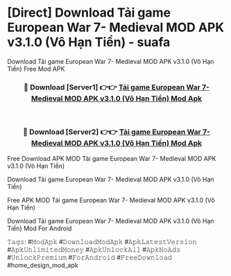 # [Direct] Download Tải game European War 7- Medieval MOD APK v3.1.0 (Vô Hạn Tiền) - suafa
Download Tải game European War 7- Medieval MOD APK v3.1.0 (Vô Hạn Tiền) Free Mod APK

<div align="center">
<h3>🔴 Download [Server1] 👉👉 <a href="https://apk-comot.site?title=Tải_game_European_War_7-_Medieval_MOD_APK_v3.1.0_(Vô_Hạn_Tiền)">Tải game European War 7- Medieval MOD APK v3.1.0 (Vô Hạn Tiền) Mod Apk</a></h3><br>

<h3>🔴 Download [Server2] 👉👉 <a href="https://apk-comot.site?title=Tải_game_European_War_7-_Medieval_MOD_APK_v3.1.0_(Vô_Hạn_Tiền)">Tải game European War 7- Medieval MOD APK v3.1.0 (Vô Hạn Tiền) Mod Apk</a></h3>
</div>


Free Download APK MOD Tải game European War 7- Medieval MOD APK v3.1.0 (Vô Hạn Tiền)

Download Tải game European War 7- Medieval MOD APK v3.1.0 (Vô Hạn Tiền) 

Free APK MOD Tải game European War 7- Medieval MOD APK v3.1.0 (Vô Hạn Tiền) 

Download Tải game European War 7- Medieval MOD APK v3.1.0 (Vô Hạn Tiền) Mod For Android

𝚃𝚊𝚐𝚜: #𝙼𝚘𝚍𝙰𝚙𝚔 #𝙳𝚘𝚠𝚗𝚕𝚘𝚊𝚍𝙼𝚘𝚍𝙰𝚙𝚔 #𝙰𝚙𝚔𝙻𝚊𝚝𝚎𝚜𝚝𝚅𝚎𝚛𝚜𝚒𝚘𝚗 #𝙰𝚙𝚔𝚄𝚗𝚕𝚒𝚖𝚒𝚝𝚎𝚍𝙼𝚘𝚗𝚎𝚢 #𝙰𝚙𝚔𝚄𝚗𝚕𝚘𝚌𝚔𝙰𝚕𝚕 #𝙰𝚙𝚔𝙽𝚘𝙰𝚍𝚜 #𝚄𝚗𝚕𝚘𝚌𝚔𝙿𝚛𝚎𝚖𝚒𝚞𝚖 #𝙵𝚘𝚛𝙰𝚗𝚍𝚛𝚘𝚒𝚍 #𝙵𝚛𝚎𝚎𝙳𝚘𝚠𝚗𝚕𝚘𝚊𝚍 #home_design_mod_apk